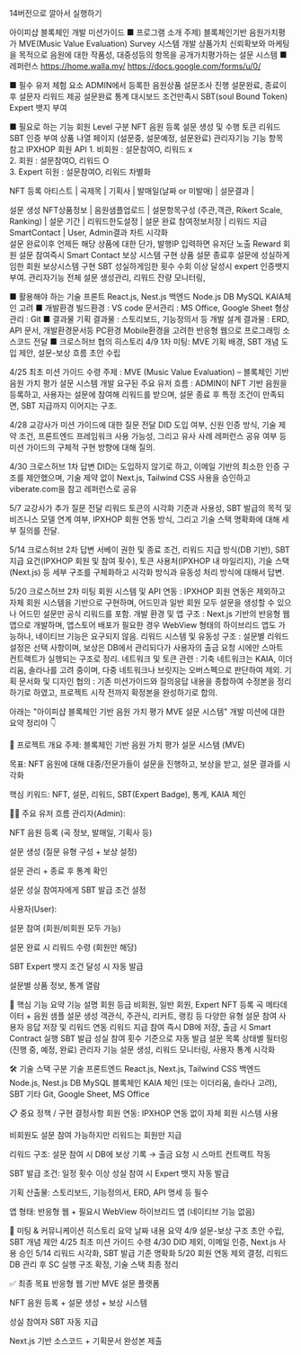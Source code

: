 14버전으로 깔아서 실행하기

아이피샵 블록체인 개발 미션가이드
■ 프로그램 소개
주제) 블록체인기반 음원가치평가 MVE(Music Value Evaluation) Survey 시스템 개발
상품가치 신뢰확보와 마케팅을 목적으로 음원에 대한 작품성, 대중성등의 항목을 공개가치평가하는 설문 시스템 
■ 레퍼런스
https://home.walla.my/
https://docs.google.com/forms/u/0/

■ 필수 유저 체험 요소
ADMIN에서 등록한 음원상품 설문조사 진행
설문완료, 종료이후 설문자 리워드 제공
설문완료 통계 대시보드 
조건만족시 SBT(soul Bound Token) Expert 뱃지 부여

■ 필요로 하는 기능
회원 Level 구분
NFT 음원 등록
설문 생성 및 수행 
토큰 리워드 
SBT 인증 부여
상품 나열 페이지 (설문중, 설문예정, 설문완료)
관리자기능 
기능 항목	참고
IPXHOP 회원 API	1. 비회원 : 설문참여O, 리워드 x  
2. 회원 :  설문참여O, 리워드 O  
3. Expert 히원 : 설문참여O, 리워드 차별화

NFT 등록	아티스트 | 곡제목 | 기획사 | 발매일(날짜 or 미발매) | 설문결과 | 

설문 생성	NFT상품정보 | 음원샘플업로드 | 설문항목구성 (주관,객관, Rikert Scale, Ranking) | 설문 기간 | 리워드한도설정 | 
설문 완료	참여정보저장 | 리워드 지급 SmartContact | User, Admin결과 차트 시각화  
설문 완료이후 언제든 해당 상품에 대한 단가, 발행IP 입력하면 유저단 노출
Reward	회원 설문 참여즉시 Smart Contact 보상 시스템 구현
상품 설문 종료후 설문에 성실하게 임한 회원 보상시스템 구현
SBT	성실하게임한 횟수 수회 이상 달성시 expert 인증뱃지 부여.
관리자기능	전체 설문 생성관리, 리워드 잔량 모니터링,

■ 활용해야 하는 기술
프론트 React.js, Nest.js
백엔드 Node.js
DB MySQL
KAIA체인 고려
■ 개발환경
빌드환경 : VS code
문서관리 : MS Office, Google Sheet
형상관리 : Git
■ 결과물
기획 결과물 : 스토리보드, 기능정의서 등
개발 설계 결과물 :  ERD, API 문서, 개발환경문서등
PC환경 Mobile환경을 고려한 반응형 웹으로 
프로그래밍 소스코드 전달
■ 크로스허브 협의 히스토리
4/9 1차 미팅: MVE 기획 배경, SBT 개념 도입 제안, 설문-보상 흐름 초안 수립

4/25 최초 미션 가이드 수령
주제 : MVE (Music Value Evaluation) – 블록체인 기반 음원 가치 평가 설문 시스템 개발
요구된 주요 유저 흐름 : ADMIN이 NFT 기반 음원을 등록하고, 사용자는 설문에 참여해 리워드를 받으며, 설문 종료 후 특정 조건이 만족되면, SBT 지급까지 이어지는 구조.

4/28 교강사가 미션 가이드에 대한 질문 전달
DID 도입 여부, 신원 인증 방식, 기술 제약 조건, 프론트엔드 프레임워크 사용 가능성, 그리고 유사 사례 레퍼런스 공유 여부 등 미션 가이드의 구체적 구현 방향에 대해 질의.

4/30 크로스허브 1차 답변 
DID는 도입하지 않기로 하고, 이메일 기반의 최소한 인증 구조를 제안했으며, 기술 제약 없이 Next.js, Tailwind CSS 사용을 승인하고 viberate.com을 참고 레퍼런스로 공유

5/7 교강사가 추가 질문 전달 
리워드 토큰의 시각화 기준과 사용성, SBT 발급의 목적 및 비즈니스 모델 연계 여부, IPXHOP 회원 연동 방식, 그리고 기술 스택 명확화에 대해 세부 질의를 전달.

5/14 크로스허브 2차 답변
서베이 권한 및 종료 조건, 리워드 지급 방식(DB 기반), SBT 지급 요건(IPXHOP 회원 및 참여 횟수), 토큰 사용처(IPXHOP 내 마일리지), 기술 스택(Next.js) 등 세부 구조를 구체화하고 시각화 방식과 유동성 처리 방식에 대해서 답변.

5/20 크로스허브 2차 미팅
회원 시스템 및 API 연동 : IPXHOP 회원 연동은 제외하고 자체 회원 시스템을 기반으로 구현하며, 어드민과 일반 회원 모두 설문을 생성할 수 있으나 어드민 설문만 공식 리워드를 포함.
개발 환경 및 앱 구조 : Next.js 기반의 반응형 웹앱으로 개발하며, 앱스토어 배포가 필요한 경우 WebView 형태의 하이브리드 앱도 가능하나, 네이티브 기능은 요구되지 않음.
리워드 시스템 및 유동성 구조 : 설문별 리워드 설정은 선택 사항이며, 보상은 DB에서 관리되다가 사용자의 출금 요청 시에만 스마트 컨트랙트가 실행되는 구조로 정리.
네트워크 및 토큰 관련 : 기축 네트워크는 KAIA, 이더리움, 솔라나를 고려 중이며, 다중 네트워크나 브릿지는 오버스펙으로 판단하여 제외.
기획 문서화 및 디자인 협의 : 기존 미션가이드와 질의응답 내용을 종합하여 수정본을 정리하기로 하였고, 프로젝트 시작 전까지 확정본을 완성하기로 합의.




아래는 "아이피샵 블록체인 기반 음원 가치 평가 MVE 설문 시스템" 개발 미션에 대한 요약 정리야 👇

🎯 프로젝트 개요
주제: 블록체인 기반 음원 가치 평가 설문 시스템 (MVE)

목표: NFT 음원에 대해 대중/전문가들이 설문을 진행하고, 보상을 받고, 설문 결과를 시각화

핵심 키워드: NFT, 설문, 리워드, SBT(Expert Badge), 통계, KAIA 체인

🧑‍💻 주요 유저 흐름
관리자(Admin):

NFT 음원 등록 (곡 정보, 발매일, 기획사 등)

설문 생성 (질문 유형 구성 + 보상 설정)

설문 관리 + 종료 후 통계 확인

설문 성실 참여자에게 SBT 발급 조건 설정

사용자(User):

설문 참여 (회원/비회원 모두 가능)

설문 완료 시 리워드 수령 (회원만 해당)

SBT Expert 뱃지 조건 달성 시 자동 발급

설문별 상품 정보, 통계 열람

🔧 핵심 기능 요약
기능	설명
회원 등급	비회원, 일반 회원, Expert
NFT 등록	곡 메타데이터 + 음원 샘플
설문 생성	객관식, 주관식, 리커트, 랭킹 등 다양한 유형
설문 참여	사용자 응답 저장 및 리워드 연동
리워드 지급	참여 즉시 DB에 저장, 출금 시 Smart Contract 실행
SBT 발급	성실 참여 횟수 기준으로 자동 발급
설문 목록	상태별 필터링 (진행 중, 예정, 완료)
관리자 기능	설문 생성, 리워드 모니터링, 사용자 통계 시각화

🛠️ 기술 스택
구분	기술
프론트엔드	React.js, Next.js, Tailwind CSS
백엔드	Node.js, Nest.js
DB	MySQL
블록체인	KAIA 체인 (또는 이더리움, 솔라나 고려), SBT
기타	Git, Google Sheet, MS Office

📋 중요 정책 / 구현 결정사항
회원 연동: IPXHOP 연동 없이 자체 회원 시스템 사용

비회원도 설문 참여 가능하지만 리워드는 회원만 지급

리워드 구조: 설문 참여 시 DB에 보상 기록 → 출금 요청 시 스마트 컨트랙트 작동

SBT 발급 조건: 일정 횟수 이상 성실 참여 시 Expert 뱃지 자동 발급

기획 산출물: 스토리보드, 기능정의서, ERD, API 명세 등 필수

앱 형태: 반응형 웹 + 필요시 WebView 하이브리드 앱 (네이티브 기능 없음)

🔄 미팅 & 커뮤니케이션 히스토리 요약
날짜	내용 요약
4/9	설문-보상 구조 초안 수립, SBT 개념 제안
4/25	최초 미션 가이드 수령
4/30	DID 제외, 이메일 인증, Next.js 사용 승인
5/14	리워드 시각화, SBT 발급 기준 명확화
5/20	회원 연동 제외 결정, 리워드 DB 관리 후 SC 실행 구조 확정, 기술 스택 최종 정리

✅ 최종 목표
반응형 웹 기반 MVE 설문 플랫폼

NFT 음원 등록 + 설문 생성 + 보상 시스템

성실 참여자 SBT 자동 지급

Next.js 기반 소스코드 + 기획문서 완성본 제출